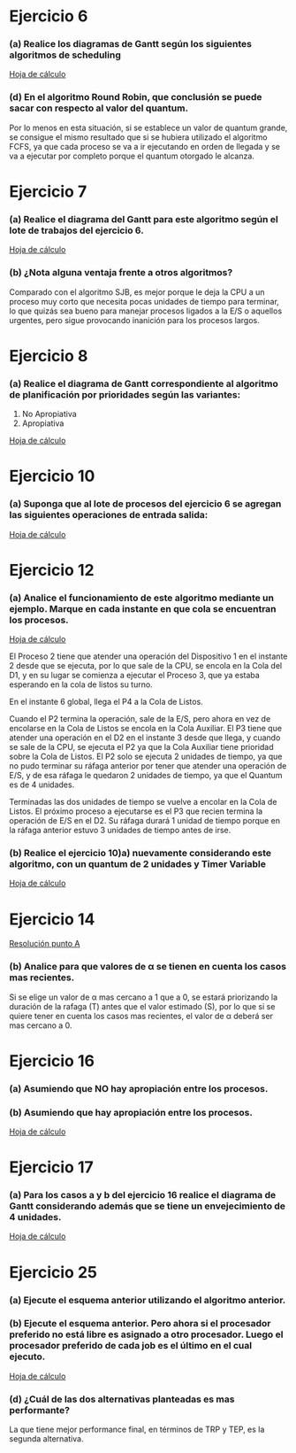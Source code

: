 # Ejercicio 6
### (a) Realice los diagramas de Gantt según los siguientes algoritmos de scheduling
[Hoja de cálculo](https://docs.google.com/spreadsheets/d/1rxmSgNwxzugB7DQ9Fe_aHiM6E9D78--UGN95BRGPn3A/edit?usp=sharing)
### (d) En el algoritmo Round Robin, que conclusión se puede sacar con respecto al valor del quantum.
Por lo menos en esta situación, si se establece un valor de quantum grande, se consigue el mismo resultado que si se hubiera utilizado el algoritmo FCFS, ya que cada proceso se va a ir ejecutando en orden de llegada y se va a ejecutar por completo porque el quantum otorgado le alcanza.

# Ejercicio 7
### (a) Realice el diagrama del Gantt para este algoritmo según el lote de trabajos del ejercicio 6.
[Hoja de cálculo](https://docs.google.com/spreadsheets/d/1KqCfEb3Ngoa6Gx2WAsqJmpHz9hZCCRXnTGjO4707_z0/edit?usp=sharing)
### (b) ¿Nota alguna ventaja frente a otros algoritmos?
Comparado con el algoritmo SJB, es mejor porque le deja la CPU a un proceso muy corto que necesita pocas unidades de tiempo para terminar, lo que quizás sea bueno para manejar procesos ligados a la E/S o aquellos urgentes, pero sigue provocando inanición para los procesos largos.

# Ejercicio 8
### (a) Realice el diagrama de Gantt correspondiente al algoritmo de planificación por prioridades según las variantes:
1. No Apropiativa
2. Apropiativa

[Hoja de cálculo](https://docs.google.com/spreadsheets/d/1g2nj6y-acPJVsG_ahj_wyjgmJVidlUnGgIVtWKZoYCM/edit?usp=sharing)

# Ejercicio 10
### (a) Suponga que al lote de procesos del ejercicio 6 se agregan las siguientes operaciones de entrada salida:
[Hoja de cálculo](https://docs.google.com/spreadsheets/d/16MQVSV4hbolcSfarStXedemjES0PMjTXflutws6oNU8/edit?usp=sharing)

# Ejercicio 12
### (a) Analice el funcionamiento de este algoritmo mediante un ejemplo. Marque en cada instante en que cola se encuentran los procesos.
[Hoja de cálculo](https://docs.google.com/spreadsheets/d/1U2mOEu1kmJmUxUv89bciXkUbgpjy7g3aYU-WwUuysAE/edit?usp=sharing)

El Proceso 2 tiene que atender una operación del Dispositivo 1 en el instante 2 desde que se ejecuta,
por lo que sale de la CPU, se encola en la Cola del D1, y en su lugar se comienza a ejecutar el Proceso 3, que ya estaba esperando en la cola de listos su turno.

En el instante 6 global, llega el P4 a la Cola de Listos.

Cuando el P2 termina la operación, sale de la E/S, pero ahora en vez de encolarse en la Cola de Listos se encola en la Cola Auxiliar.
El P3 tiene que atender una operación en el D2 en el instante 3 desde que llega, y cuando se sale de la CPU, se ejecuta el P2 ya que
la Cola Auxiliar tiene prioridad sobre la Cola de Listos. El P2 solo se ejecuta 2 unidades de tiempo, ya que no pudo terminar su ráfaga
anterior por tener que atender una operación de E/S, y de esa ráfaga le quedaron 2 unidades de tiempo, ya que el Quantum es de 4 unidades.

Terminadas las dos unidades de tiempo se vuelve a encolar en la Cola de Listos. El próximo proceso a ejecutarse es el P3 que recien termina
la operación de E/S en el D2. Su ráfaga durará 1 unidad de tiempo porque en la ráfaga anterior estuvo 3 unidades de tiempo antes de irse.
### (b) Realice el ejercicio 10)a) nuevamente considerando este algoritmo, con un quantum de 2 unidades y Timer Variable
[Hoja de cálculo](https://docs.google.com/spreadsheets/d/1lQU_HVwoK_UFyqsGp1OmOrLnny7q9-zoNArHZKUGk_c/edit?usp=sharing)

# Ejercicio 14
[Resolución punto A](./Ejercicio_14A.pdf)
### (b) Analice para que valores de α se tienen en cuenta los casos mas recientes.
Si se elige un valor de α mas cercano a 1 que a 0, se estará priorizando la duración de la rafaga (T) antes que el valor estimado (S), por lo que si se quiere tener en cuenta los casos mas recientes, el valor de α deberá ser mas cercano a 0.

# Ejercicio 16
### (a) Asumiendo que NO hay apropiación entre los procesos.
### (b) Asumiendo que hay apropiación entre los procesos.
[Hoja de cálculo](https://docs.google.com/spreadsheets/d/1QZSI9rkk1Oh5nbq9txGytI2HwW2561arMKQ3mnagQog/edit?usp=sharing)

# Ejercicio 17
### (a) Para los casos a y b del ejercicio 16 realice el diagrama de Gantt considerando además que se tiene un envejecimiento de 4 unidades.
[Hoja de cálculo](https://docs.google.com/spreadsheets/d/1QjVjIfmWmFuprfrnYFTIukFAf2rb8KGEDjUJt4hmuPQ/edit?usp=sharing)

# Ejercicio 25
### (a) Ejecute el esquema anterior utilizando el algoritmo anterior.
### (b) Ejecute el esquema anterior. Pero ahora si el procesador preferido no está libre es asignado a otro procesador. Luego el procesador preferido de cada job es el último en el cual ejecuto.
[Hoja de cálculo](https://docs.google.com/spreadsheets/d/1MiX4KM5DiN6vNY-n2BdX6kJIbkf5K1Vq4DAuSrjjE5c/edit?usp=sharing)
### (d) ¿Cuál de las dos alternativas planteadas es mas performante?
La que tiene mejor performance final, en términos de TRP y TEP, es la segunda alternativa.
